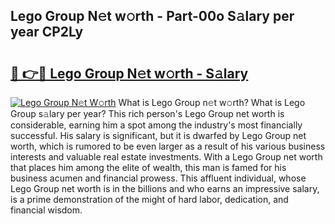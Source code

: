 ## Lego Group N𝚎t w𝚘rth - Part-00o S𝚊lary per year CP2Ly

# <h2><a href="http://gc2ib9v.nevu.top/?p=Lego+Group">🔗 👉🔴 Lego Group N𝚎t w𝚘rth - S𝚊lary</a></h2>

[![Lego Group N𝚎t W𝚘rth](https://i.imgur.com/Oavwk0R.jpeg)](http://gc2ib9v.nevu.top/?p=Lego+Group)
What is Lego Group n𝚎t w𝚘rth? What is Lego Group s𝚊lary per year?
This rich person's Lego Group net worth is considerable, earning him a spot among the industry's most financially successful. His salary is significant, but it is dwarfed by Lego Group net worth, which is rumored to be even larger as a result of his various business interests and valuable real estate investments. With a Lego Group net worth that places him among the elite of wealth, this man is famed for his business acumen and financial prowess. This affluent individual, whose Lego Group net worth is in the billions and who earns an impressive salary, is a prime demonstration of the might of hard labor, dedication, and financial wisdom.
